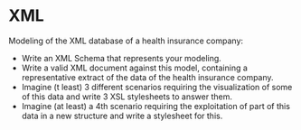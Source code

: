 # XML
Modeling of the XML database of a health insurance company:
- Write an XML Schema that represents your modeling.
- Write a valid XML document against this model, containing a representative extract of the data of the health insurance company.
- Imagine (t least) 3 different scenarios requiring the visualization of some of this data and write 3 XSL stylesheets to answer them.
- Imagine (at least) a 4th scenario requiring the exploitation of part of this data in a new structure and write a stylesheet for this.

